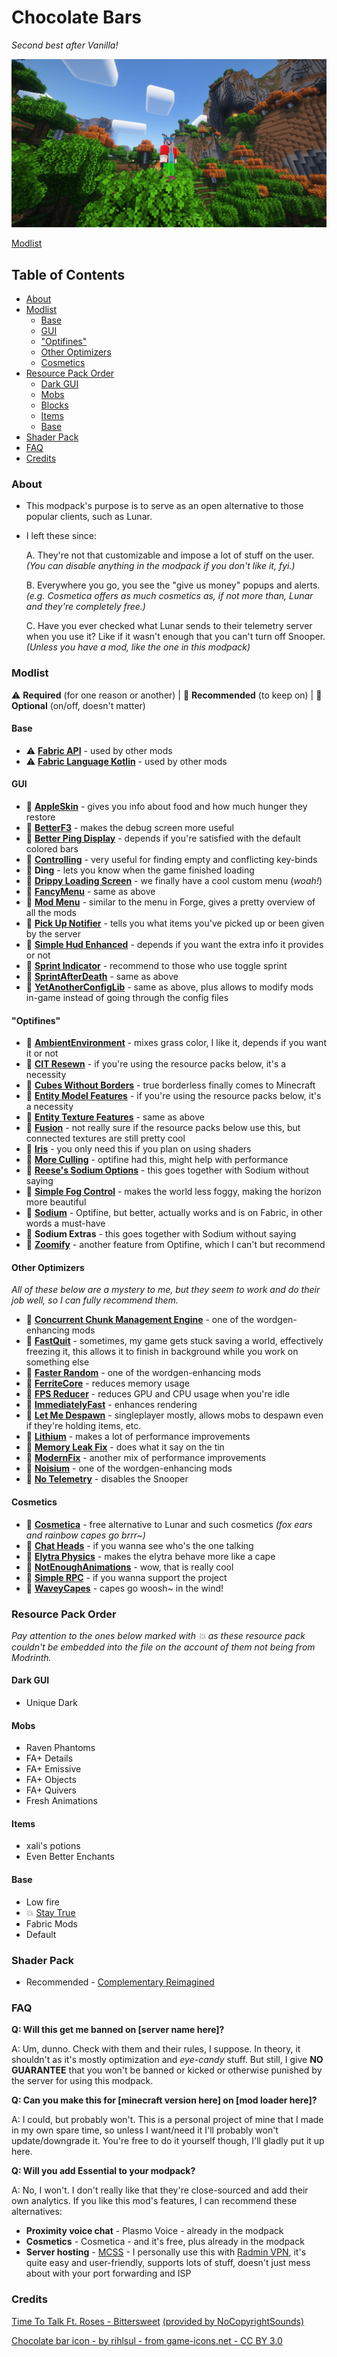 # Chocolate Bars
*Second best after Vanilla!*

![Minecraft screenshot](https://raw.githubusercontent.com/FTEdianiaK/chocolate-bars/main/APP.webp)

[Modlist](https://github.com/FTEdianiaK/chocolate-bars/blob/main/modlist.md)

## Table of Contents

<!-- START doctoc generated TOC please keep comment here to allow auto update -->
<!-- DON'T EDIT THIS SECTION, INSTEAD RE-RUN doctoc TO UPDATE -->


- [About](#about)
- [Modlist](#modlist)
  - [Base](#base)
  - [GUI](#gui)
  - ["Optifines"](#optifines)
  - [Other Optimizers](#other-optimizers)
  - [Cosmetics](#cosmetics)
- [Resource Pack Order](#resource-pack-order)
  - [Dark GUI](#dark-gui)
  - [Mobs](#mobs)
  - [Blocks](#blocks)
  - [Items](#items)
  - [Base](#base-1)
- [Shader Pack](#shader-pack)
- [FAQ](#faq)
- [Credits](#credits)

<!-- END doctoc generated TOC please keep comment here to allow auto update -->

### About

- This modpack's purpose is to serve as an open alternative to those popular clients, such as Lunar.

- I left these since:

	A. They're not that customizable and impose a lot of stuff on the user.<br>*(You can disable anything in the modpack if you don't like it, fyi.)*
	
	B. Everywhere you go, you see the "give us money" popups and alerts.<br>*(e.g. Cosmetica offers as much cosmetics as, if not more than, Lunar and they're completely free.)*
	
	C. Have you ever checked what Lunar sends to their telemetry server when you use it? Like if it wasn't enough that you can't turn off Snooper.<br>*(Unless you have a mod, like the one in this modpack)*

### Modlist

:warning: **Required** (for one reason or another) | :sparkling_heart: **Recommended** (to keep on) | :index_pointing_at_the_viewer: **Optional** (on/off, doesn't matter)

#### Base

- :warning: **[Fabric API](https://modrinth.com/mod/P7dR8mSH)** - used by other mods
- :warning: **[Fabric Language Kotlin](https://modrinth.com/mod/Ha28R6CL)** - used by other mods

#### GUI

- :sparkling_heart: **[AppleSkin](https://modrinth.com/mod/EsAfCjCV)** - gives you info about food and how much hunger they restore
- :sparkling_heart: **[BetterF3](https://modrinth.com/mod/8shC1gFX)** - makes the debug screen more useful
- :index_pointing_at_the_viewer: **[Better Ping Display](https://modrinth.com/mod/MS1ZMyR7)** - depends if you're satisfied with the default colored bars
- :sparkling_heart: **[Controlling](https://modrinth.com/mod/xv94TkTM)** - very useful for finding empty and conflicting key-binds
- :sparkling_heart: **Ding** - lets you know when the game finished loading
- :index_pointing_at_the_viewer: **[Drippy Loading Screen](https://modrinth.com/mod/v3CYg2V9)** - we finally have a cool custom menu (*woah!*)
- :index_pointing_at_the_viewer: **[FancyMenu](https://modrinth.com/mod/Wq5SjeWM)** - same as above
- :sparkling_heart: **[Mod Menu](https://modrinth.com/mod/mOgUt4GM)** - similar to the menu in Forge, gives a pretty overview of all the mods
- :index_pointing_at_the_viewer: **[Pick Up Notifier](https://modrinth.com/mod/ZX66K16c)** - tells you what items you've picked up or been given by the server
- :index_pointing_at_the_viewer: **[Simple Hud Enhanced](https://modrinth.com/mod/PE656UHx)** - depends if you want the extra info it provides or not
- :index_pointing_at_the_viewer: **[Sprint Indicator](https://modrinth.com/mod/KKLrfZbI)** - recommend to those who use toggle sprint
- :index_pointing_at_the_viewer: **[SprintAfterDeath](https://modrinth.com/mod/Ny7u54yS)** - same as above
- :sparkling_heart: **[YetAnotherConfigLib](https://modrinth.com/mod/1eAoo2KR)** - same as above, plus allows to modify mods in-game instead of going through the config files

#### "Optifines"

- :index_pointing_at_the_viewer: **[AmbientEnvironment](https://modrinth.com/mod/DyTvM1dv)** - mixes grass color, I like it, depends if you want it or not
- :sparkling_heart: **[CIT Resewn](https://modrinth.com/mod/otVJckYQ)** - if you're using the resource packs below, it's a necessity
- :index_pointing_at_the_viewer: **[Cubes Without Borders](https://modrinth.com/mod/ETlrkaYF)** - true borderless finally comes to Minecraft
- :sparkling_heart: **[Entity Model Features](https://modrinth.com/mod/4I1XuqiY)** - if you're using the resource packs below, it's a necessity
- :sparkling_heart: **[Entity Texture Features](https://modrinth.com/mod/BVzZfTc1)** - same as above
- :sparkling_heart: **[Fusion](https://modrinth.com/mod/p19vrgc2)** - not really sure if the resource packs below use this, but connected textures are still pretty cool
- :index_pointing_at_the_viewer: **[Iris](https://modrinth.com/mod/YL57xq9U)** - you only need this if you plan on using shaders
- :sparkling_heart: **[More Culling](https://modrinth.com/mod/51shyZVL)** - optifine had this, might help with performance
- :sparkling_heart: **[Reese's Sodium Options](https://modrinth.com/mod/Bh37bMuy)** - this goes together with Sodium without saying
- :sparkling_heart: **[Simple Fog Control](https://modrinth.com/mod/Glp1bwYc)** - makes the world less foggy, making the horizon more beautiful
- :sparkling_heart: **[Sodium](https://modrinth.com/mod/AANobbMI)** - Optifine, but better, actually works and is on Fabric, in other words a must-have
- :sparkling_heart: **Sodium Extras** - this goes together with Sodium without saying
- :sparkling_heart: **[Zoomify](https://modrinth.com/mod/w7ThoJFB)** - another feature from Optifine, which I can't but recommend

#### Other Optimizers

*All of these below are a mystery to me, but they seem to work and do their job well, so I can fully recommend them.*

- :sparkling_heart: **[Concurrent Chunk Management Engine](https://modrinth.com/mod/VSNURh3q)** - one of the wordgen-enhancing mods
- :index_pointing_at_the_viewer: **[FastQuit](https://modrinth.com/mod/x1hIzbuY)** - sometimes, my game gets stuck saving a world, effectively freezing it, this allows it to finish in background while you work on something else
- :sparkling_heart: **[Faster Random](https://modrinth.com/mod/RfFxanNh)** - one of the wordgen-enhancing mods
- :sparkling_heart: **[FerriteCore](https://modrinth.com/mod/uXXizFIs)** - reduces memory usage
- :sparkling_heart: **[FPS Reducer](https://modrinth.com/mod/iZ10HXDj)** - reduces GPU and CPU usage when you're idle
- :sparkling_heart: **[ImmediatelyFast](https://modrinth.com/mod/5ZwdcRci)** - enhances rendering
- :sparkling_heart: **[Let Me Despawn](https://modrinth.com/mod/vE2FN5qn)** - singleplayer mostly, allows mobs to despawn even if they're holding items, etc.
- :sparkling_heart: **[Lithium](https://modrinth.com/mod/gvQqBUqZ)** - makes a lot of performance improvements
- :sparkling_heart: **[Memory Leak Fix](https://modrinth.com/mod/NRjRiSSD)** - does what it say on the tin
- :sparkling_heart: **[ModernFix](https://modrinth.com/mod/nmDcB62a)** - another mix of performance improvements
- :sparkling_heart: **[Noisium](https://modrinth.com/mod/KuNKN7d2)** - one of the wordgen-enhancing mods
- :sparkling_heart: **[No Telemetry](https://modrinth.com/mod/hg77g4Pw)** - disables the Snooper

#### Cosmetics

- :index_pointing_at_the_viewer: **[Cosmetica](https://modrinth.com/mod/s9hF9QGp)** - free alternative to Lunar and such cosmetics *(fox ears and rainbow capes go brrr~)*
- :index_pointing_at_the_viewer: **[Chat Heads](https://modrinth.com/mod/Wb5oqrBJ)** - if you wanna see who's the one talking
- :index_pointing_at_the_viewer: **[Elytra Physics](https://modrinth.com/mod/jfvCMH0K)** - makes the elytra behave more like a cape
- :index_pointing_at_the_viewer: **[NotEnoughAnimations](https://modrinth.com/mod/MPCX6s5C)** - wow, that is really cool
- :index_pointing_at_the_viewer: **[Simple RPC](https://modrinth.com/mod/ObXSoyrn)** - if you wanna support the project
- :index_pointing_at_the_viewer: **[WaveyCapes](https://modrinth.com/mod/kYuIpRLv)** - capes go woosh~ in the wind!


### Resource Pack Order

*Pay attention to the ones below marked with :boom: as these resource pack couldn't be embedded into the file on the account of them not being from Modrinth.*

#### Dark GUI

- Unique Dark

#### Mobs

- Raven Phantoms
- FA+ Details
- FA+ Emissive
- FA+ Objects
- FA+ Quivers
- Fresh Animations

#### Items

- xali's potions
- Even Better Enchants

#### Base

- Low fire
- :boom: [Stay True](https://www.curseforge.com/minecraft/texture-packs/stay-true)
- Fabric Mods
- Default

### Shader Pack

- Recommended - [Complementary Reimagined](https://modrinth.com/shader/complementary-reimagined)

### FAQ

**Q: Will this get me banned on [server name here]?**

A: Um, dunno. Check with them and their rules, I suppose. In theory, it shouldn't as it's mostly optimization and *eye-candy* stuff. But still, I give **NO GUARANTEE** that you won't be banned or kicked or otherwise punished by the server for using this modpack.

**Q: Can you make this for [minecraft version here] on [mod loader here]?**

A: I could, but probably won't. This is a personal project of mine that I made in my own spare time, so unless I want/need it I'll probably won't update/downgrade it. You're free to do it yourself though, I'll gladly put it up here.

**Q: Will you add Essential to your modpack?**

A: No, I won't. I don't really like that they're close-sourced and add their own analytics. If you like this mod's features, I can recommend these alternatives:
  - **Proximity voice chat** - Plasmo Voice - already in the modpack
  - **Cosmetics** - Cosmetica - and it's free, plus already in the modpack
  - **Server hosting** - [MCSS](https://www.mcserversoft.com/) - I personally use this with [Radmin VPN](https://www.radmin-vpn.com/), it's quite easy and user-friendly, supports lots of stuff, doesn't just mess about with your port forwarding and ISP

### Credits

[Time To Talk Ft. Roses - Bittersweet](http://youtu.be/RdAPevFwfmE) [(provided by NoCopyrightSounds)](http://NCS.io/Bittersweet)

[Chocolate bar icon - by rihlsul - from game-icons.net - CC BY 3.0](https://game-icons.net/1x1/rihlsul/chocolate-bar.html)
